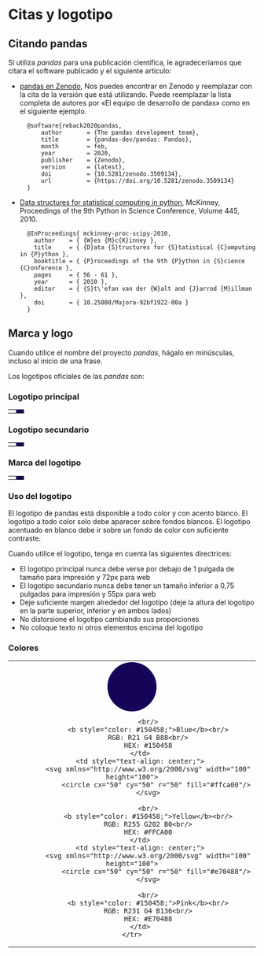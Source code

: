 # Citas y logotipo

## Citando pandas

Si utiliza _pandas_ para una publicación científica, le agradeceríamos que citara el software publicado y el
siguiente artículo:

- [pandas en Zenodo](https://zenodo.org/search?page=1\&size=20\&q=conceptrecid%3A%223509134%22\&sort=-version\&all_versions=True),
  Nos puedes encontrar en Zenodo y reemplazar con la cita de la versión que está utilizando. Puede reemplazar la lista completa de autores
  por «El equipo de desarrollo de pandas» como en el siguiente ejemplo.

  ```
    @software{reback2020pandas,
        author       = {The pandas development team},
        title        = {pandas-dev/pandas: Pandas},
        month        = feb,
        year         = 2020,
        publisher    = {Zenodo},
        version      = {latest},
        doi          = {10.5281/zenodo.3509134},
        url          = {https://doi.org/10.5281/zenodo.3509134}
    }
  ```

- [Data structures for statistical computing in python](https://conference.scipy.org/proceedings/scipy2010/pdfs/mckinney.pdf),
  McKinney, Proceedings of the 9th Python in Science Conference, Volume 445, 2010.

  ```
    @InProceedings{ mckinney-proc-scipy-2010,
      author    = { {W}es {M}c{K}inney },
      title     = { {D}ata {S}tructures for {S}tatistical {C}omputing in {P}ython },
      booktitle = { {P}roceedings of the 9th {P}ython in {S}cience {C}onference },
      pages     = { 56 - 61 },
      year      = { 2010 },
      editor    = { {S}t\'efan van der {W}alt and {J}arrod {M}illman },
      doi       = { 10.25080/Majora-92bf1922-00a }
    }
  ```

## Marca y logo

Cuando utilice el nombre del proyecto _pandas_, hágalo en minúsculas, incluso al inicio de una frase.

Los logotipos oficiales de las _pandas_ son:

### Logotipo principal

<table class="table logo">
    <tbody><tr>
        <td>
            <img alt="" src="{{ base_url }}static/img/pandas.svg"/>
        </td>
        <td style="background-color: #150458">
            <img alt="" src="{{ base_url }}static/img/pandas_white.svg"/>
        </td>
    </tr>
</tbody></table>

### Logotipo secundario

<table class="table logo">
    <tbody><tr>
        <td>
            <img alt="" src="{{ base_url }}static/img/pandas_secondary.svg"/>
        </td>
        <td style="background-color: #150458">
            <img alt="" src="{{ base_url }}static/img/pandas_secondary_white.svg"/>
        </td>
    </tr>
</tbody></table>

### Marca del logotipo

<table class="table logo">
    <tbody><tr>
        <td>
            <img alt="" src="{{ base_url }}static/img/pandas_mark.svg"/>
        </td>
        <td style="background-color: #150458">
            <img alt="" src="{{ base_url }}static/img/pandas_mark_white.svg"/>
        </td>
    </tr>
</tbody></table>

### Uso del logotipo

El logotipo de pandas está disponible a todo color y con acento blanco.
El logotipo a todo color solo debe aparecer sobre fondos blancos.
El logotipo acentuado en blanco debe ir sobre un fondo de color con suficiente contraste.

Cuando utilice el logotipo, tenga en cuenta las siguientes directrices:

- El logotipo principal nunca debe verse por debajo de 1 pulgada de tamaño para impresión y 72px para web
- El logotipo secundario nunca debe tener un tamaño inferior a 0,75 pulgadas para impresión y 55px para web
- Deje suficiente margen alrededor del logotipo (deje la altura del logotipo en la parte superior, inferior y en ambos lados)
- No distorsione el logotipo cambiando sus proporciones
- No coloque texto ni otros elementos encima del logotipo

### Colores

<table class="table">
    <tbody><tr>
        <td style="text-align: center;">
            <svg xmlns="http://www.w3.org/2000/svg" width="100" height="100">
                <circle cx="50" cy="50" r="50" fill="#150458"/>
            </svg>
            
            <br/>
            <b style="color: #150458;">Blue</b><br/>
            RGB: R21 G4 B88<br/>
            HEX: #150458
        </td>
        <td style="text-align: center;">
            <svg xmlns="http://www.w3.org/2000/svg" width="100" height="100">
                <circle cx="50" cy="50" r="50" fill="#ffca00"/>
            </svg>
            
            <br/>
            <b style="color: #150458;">Yellow</b><br/>
            RGB: R255 G202 B0<br/>
            HEX: #FFCA00
        </td>
        <td style="text-align: center;">
            <svg xmlns="http://www.w3.org/2000/svg" width="100" height="100">
                <circle cx="50" cy="50" r="50" fill="#e70488"/>
            </svg>
            
            <br/>
            <b style="color: #150458;">Pink</b><br/>
            RGB: R231 G4 B136<br/>
            HEX: #E70488
        </td>
    </tr>
</tbody></table>
